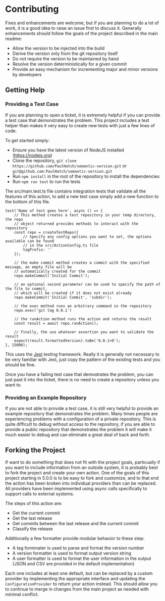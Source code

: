 # Contributing

Fixes and enhancements are welcome, but if you are planning to do a lot of work, it is a good idea to raise an issue first to discuss it. Generally enhancements should follow the goals of the project described in the main readme:

- Allow the version to be injected into the build
- Derive the version only from the git repository itself
- Do not require the version to be maintained by hand
- Resolve the version deterministically for a given commit
- Provide an easy mechanism for incrementing major and minor versions by developers

## Getting Help

### Providing a Test Case

If you are planning to open a ticket, it is extremely helpful if you can provide a test case that demonstrates the problem. This project includes a test helper than makes it very easy to create new tests with just a few lines of code.

To get started simply:

- Ensure you have the latest version of NodeJS installed (https://nodejs.org)
- Clone the repository, `git clone https://github.com/PaulHatch/semantic-version.git` or `git@github.com:PaulHatch/semantic-version.git`
- Run `npm install` in the root of the repository to install the dependencies
- Run `npm run test` to run the tests

The src/main.test.ts file contains integration tests that validate all the features of this action, to add a new test case simply add a new function to the bottom of this file.

```
test('Name of test goes here', async () => {
    // This method creates a test repository in your temp directory, the repo
    // object returned provides methods to interact with the repository
    const repo = createTestRepo({
        // Specify any config options you want to set, the options available can be found
        // in the src/ActionConfig.ts file
        tagPrefix: ''
    });

    // the make commit method creates a commit with the specified message, an empty file will be
    // automatically created for the commit
    repo.makeCommit('Initial Commit');

    // an optional second parameter can be used to specify the path of the file to commit,
    // which will be created if it does not exist already
    repo.makeCommit('Initial Commit', 'subdir');
    
    // the exec method runs an arbitrary command in the repository
    repo.exec('git tag 0.0.1')

    // the runAction method runs the action and returns the result
    const result = await repo.runAction();

    // finally, the use whatever assertion you want to validate the result
    expect(result.formattedVersion).toBe('0.0.1+0');
}, 15000);
```

This uses the [Jest](https://jestjs.io/) testing framework. Really it is generally not necessary to be very familiar with Jest, just copy the pattern of the existing tests and you should be fine.

Once you have a failing test case that demostrates the problem, you can just past it into the ticket, there is no need to create a repository unless you want to.


### Providing an Example Repository

If you are not able to provide a test case, it is still very helpful to provide an example repository that demonstrates the problem. Many times people are experiencing problems with a configuration of a private repository. This is quite difficult to debug without access to the repository, if you are able to provide a public repository that demonstrates the problem it will make it much easier to debug and can eliminate a great deal of back and forth.

## Forking the Project

If want to do something that does not fit with the project goals, particually if you want to include information from an outside system, it is probably best to fork the project and create your own action. One of the goals of this project starting in 5.0.0 is to be easy to fork and customize, and to that end the action has been broken into individual providers than can be replaced. All providers have been implemented using async calls specifically to support calls to external systems.

The steps of this action are:

- Get the current commit
- Get the last release
- Get commits between the last release and the current commit
- Classify the release

Additionally a few formatter provide modular behavior to these step:
- A tag formmater is used to parse and format the version number
- A version formatter is used to format output version string
- A user formatter is used to format the user information in the output (JSON and CSV are provided in the default implementation)

Each one includes at least one default, but can be replaced by a custom provider by implementing the appropriate interface and updating the `ConfigurationProvider` to return your action instead. This should allow you to continue to merge in changes from the main project as needed with minimal conflict.